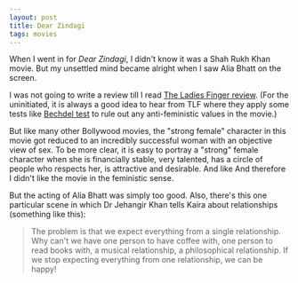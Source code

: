 ```yaml
---
layout: post
title: Dear Zindagi
tags: movies
---
```


When I went in for *Dear Zindagi*, I didn't know it was a Shah Rukh Khan movie. But my unsettled mind became alright when I saw Alia Bhatt on the screen.

I was not going to write a review till I read [The Ladies Finger review](http://theladiesfinger.com/dear-zindagi/). (For the uninitiated, it is always a good idea to hear from TLF where they apply some tests like [Bechdel test](http://theladiesfinger.com/culture/cinema/bechdel-test/) to rule out any anti-feministic values in the movie.)

But like many other Bollywood movies, the "strong female" character in this movie got reduced to an incredibly successful woman with an objective view of sex. To be more clear, it is easy to portray a "strong" female character when she is financially stable, very talented, has a circle of people who respects her, is attractive and desirable. And like  And therefore I didn't like the movie in the feministic sense.  

But the acting of Alia Bhatt was simply too good. Also, there's this one particular scene in which Dr Jehangir Khan tells Kaira about relationships (something like this):

> The problem is that we expect everything from a single relationship. Why can't we have one person to have coffee with, one person to read books with, a musical relationship, a philosophical relationship. If we stop expecting everything from one relationship, we can be happy!
